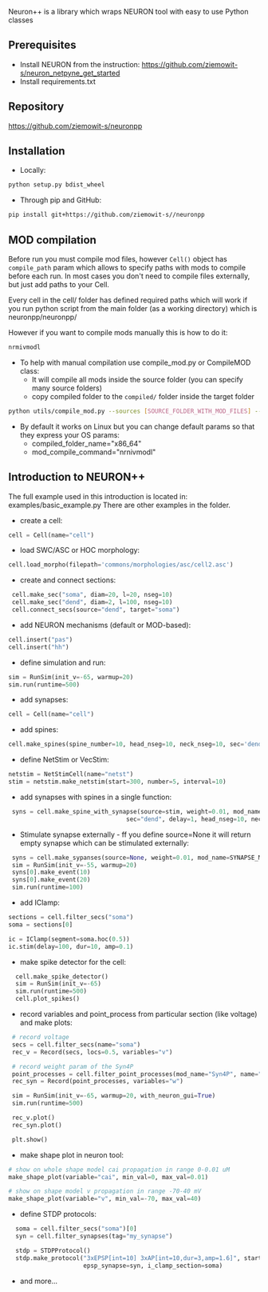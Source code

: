 Neuron++ is a library which wraps NEURON tool with easy to use Python classes

## Prerequisites

* Install NEURON from the instruction: https://github.com/ziemowit-s/neuron_netpyne_get_started
* Install requirements.txt

## Repository

https://github.com/ziemowit-s/neuronpp

## Installation

* Locally:
```bash
python setup.py bdist_wheel
```

* Through pip and GitHub:
```bash
pip install git+https://github.com/ziemowit-s//neuronpp
```

## MOD compilation
Before run you must compile mod files, however `Cell()` object has `compile_path` param which allows to specify paths with mods to compile before each run.
In most cases you don't need to compile files externally, but just add paths to your Cell.

Every cell in the cell/ folder has defined required paths which will work if you run python script from the main folder (as a working directory) which is neuronpp/neuronpp/

However if you want to compile mods manually this is how to do it:

```bash
nrmivmodl
```

* To help with manual compilation use compile_mod.py or CompileMOD class:
  * It will compile all mods inside the source folder (you can specify many source folders)
  * copy compiled folder to the `compiled/` folder inside the target folder 
  
```bash
python utils/compile_mod.py --sources [SOURCE_FOLDER_WITH_MOD_FILES] --target [TARGET_FOLDER]
``` 

  * By default it works on Linux but you can change default params so that they express your OS params:
    * compiled_folder_name="x86_64"
    * mod_compile_command="nrnivmodl"
    
## Introduction to NEURON++
The full example used in this introduction is located in: examples/basic_example.py
There are other examples in the folder.

  * create a cell:
   ```python
   cell = Cell(name="cell")
   ```

  * load SWC/ASC or HOC morphology:
   ```python
   cell.load_morpho(filepath='commons/morphologies/asc/cell2.asc')
   ```

  * create and connect sections:
   ```python
    cell.make_sec("soma", diam=20, l=20, nseg=10)
    cell.make_sec("dend", diam=2, l=100, nseg=10)
    cell.connect_secs(source="dend", target="soma")
   ```

  * add NEURON mechanisms (default or MOD-based):
   ```python
   cell.insert("pas")
   cell.insert("hh")
   ```

  * define simulation and run:
   ```python
   sim = RunSim(init_v=-65, warmup=20)
   sim.run(runtime=500)
   ```

  * add synapses:
   ```python
   cell = Cell(name="cell")
   ```

  * add spines:
   ```python
   cell.make_spines(spine_number=10, head_nseg=10, neck_nseg=10, sec='dend')
   ```
  * define NetStim or VecStim:
  ```python
  netstim = NetStimCell(name="netst")
  stim = netstim.make_netstim(start=300, number=5, interval=10)
  ```
  * add synapses with spines in a single function:
   ```python
    syns = cell.make_spine_with_synapse(source=stim, weight=0.01, mod_name="ExpSyn",
                                    sec="dend", delay=1, head_nseg=10, neck_nseg=10, number=10)
   ```
   
   * Stimulate synapse externally - ff you define source=None it will return empty synapse which can be stimulated externally:
   ```python
    syns = cell.make_sypanses(source=None, weight=0.01, mod_name=SYNAPSE_MECH, sec="soma", target_loc=0.5, delay=1)
    sim = RunSim(init_v=-55, warmup=20)
    syns[0].make_event(10)
    syns[0].make_event(20)
    sim.run(runtime=100)
   ```

  * add IClamp:
   ```python
   sections = cell.filter_secs("soma")
   soma = sections[0]

   ic = IClamp(segment=soma.hoc(0.5))
   ic.stim(delay=100, dur=10, amp=0.1)
   ```
  * make spike detector for the cell:
  ```python
    cell.make_spike_detector()
    sim = RunSim(init_v=-65)
    sim.run(runtime=500)
    cell.plot_spikes()
   ```

  * record variables and point_process from particular section (like voltage) and make plots:
   ```python
    # record voltage
    secs = cell.filter_secs(name="soma")
    rec_v = Record(secs, locs=0.5, variables="v")

    # record weight param of the Syn4P
    point_processes = cell.filter_point_processes(mod_name="Syn4P", name="dend")
    rec_syn = Record(point_processes, variables="w") 

    sim = RunSim(init_v=-65, warmup=20, with_neuron_gui=True)
    sim.run(runtime=500)

    rec_v.plot()
    rec_syn.plot()

    plt.show()
   ```
  
  * make shape plot in neuron tool:
   ```python
   # show on whole shape model cai propagation in range 0-0.01 uM 
   make_shape_plot(variable="cai", min_val=0, max_val=0.01)

   # show on shape model v propagation in range -70-40 mV
   make_shape_plot(variable="v", min_val=-70, max_val=40)
   ```

  * define STDP protocols:
  ```python
    soma = cell.filter_secs("soma")[0]
    syn = cell.filter_synapses(tag="my_synapse")

    stdp = STDPProtocol()
    stdp.make_protocol("3xEPSP[int=10] 3xAP[int=10,dur=3,amp=1.6]", start=1, isi=10, iti=3000,
                       epsp_synapse=syn, i_clamp_section=soma)
   ```

  * and more...



